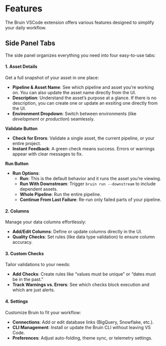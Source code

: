 # Features  

The Bruin VSCode extension offers various features designed to simplify your daily workflow.

## Side Panel Tabs
The side panel organizes everything you need into four easy-to-use tabs:  

#### 1. **Asset Details**  
Get a full snapshot of your asset in one place:  
- **Pipeline & Asset Name**: See which pipeline and asset you’re working on.  You can also update the asset name directly from the UI.
- **Description**: Understand the asset’s purpose at a glance. If there is no description, you can create one or update an exsiting one directly from the UI.  
- **Environment Dropdown**: Switch between environments (like *development* or *production*) seamlessly.  

**Validate Button**  
- **Check for Errors**: Validate a single asset, the current pipeline, or your entire project.  
- **Instant Feedback**: A green check means success. Errors or warnings appear with clear messages to fix.  

**Run Button**  
- **Run Options**:  
  - **Run**: This is the default behavior and it runs the asset you’re viewing.  
  - **Run With Downstream**: Trigger `bruin run --downstream` to include dependent assets.  
  - **Whole Pipeline**: Run the entire pipeline.  
  - **Continue From Last Failure**: Re-run only failed parts of your pipeline.  


#### 2. **Columns**  
Manage your data columns effortlessly:  
- **Add/Edit Columns**: Define or update columns directly in the UI.  
- **Quality Checks**: Set rules (like data type validation) to ensure column accuracy.  


#### 3. **Custom Checks**  
Tailor validations to your needs:  
- **Add Checks**: Create rules like “values must be unique” or “dates must be in the past.”  
- **Track Warnings vs. Errors**: See which checks block execution and which are just alerts.  

#### 4. **Settings**  
Customize Bruin to fit your workflow:  
- **Connections**: Add or edit database links (BigQuery, Snowflake, etc.).  
- **CLI Management**: Install or update the Bruin CLI without leaving VS Code.  
- **Preferences**: Adjust auto-folding, theme sync, or telemetry settings.  
